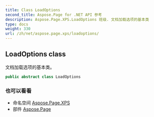 ```yaml
---
title: Class LoadOptions
second_title: Aspose.Page for .NET API 参考
description: Aspose.Page.XPS.LoadOptions 班级. 文档加载选项的基本类
type: docs
weight: 330
url: /zh/net/aspose.page.xps/loadoptions/
---
```

## LoadOptions class

文档加载选项的基本类。

```csharp
public abstract class LoadOptions
```

### 也可以看看

* 命名空间 [Aspose.Page.XPS](../../aspose.page.xps/)
* 部件 [Aspose.Page](../../)


